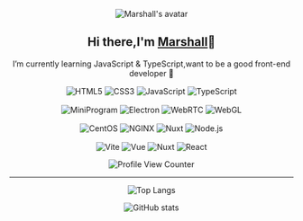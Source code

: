 <p align="center">
 <img src="https://www.naiquoy.com/imgs/marshall.png" align="center" alt="Marshall's avatar" />
 <h2 align="center">Hi there,I'm <a href="https://www.naiquoy.com">Marshall</a>👋</h2>
 <p align="center">I’m currently learning JavaScript & TypeScript,want to be a good front-end developer 🥰  </p>
</p>

<!-- ### Hi there,I'm [Marshall](https://www.naiquoy.com)  :wave: -->

<p align="center">
   <img src="https://img.shields.io/badge/-HTML5-red?logo=html5&logoColor=white" align="center" alt="HTML5" />
   <img src="https://img.shields.io/badge/-CSS3-blue?logo=css3&logoColor=white" align="center" alt="CSS3" />
   <img src="https://img.shields.io/badge/-JavaScript-yellow?logo=javascript&logoColor=white" align="center" alt="JavaScript" />
   <img src="https://img.shields.io/badge/-TypeScript-blue?logo=typescript&logoColor=white" align="center" alt="TypeScript" />
</p>

<p align="center">
   <img src="https://img.shields.io/badge/-MiniProgram-07c160?logo=wechat&logoColor=white" align="center" alt="MiniProgram" />
   <img src="https://img.shields.io/badge/-Electron-47848f?logo=electron&logoColor=white" align="center" alt="Electron" />
   <img src="https://img.shields.io/badge/-WebRTC-333333?logo=WebRTC&logoColor=white" align="center" alt="WebRTC" />
   <img src="https://img.shields.io/badge/-WebGL-990000?logo=WebGL&logoColor=white" align="center" alt="WebGL" />
</p>

<p align="center">
   <img src="https://img.shields.io/badge/-CentOS-262577?logo=CentOS" align="center" alt="CentOS" />
   <img src="https://img.shields.io/badge/-NGINX-009639?logo=NGINX" align="center" alt="NGINX" />
   <img src="https://img.shields.io/badge/-Vim-019733?logo=Vim" align="center" alt="Nuxt" />
   <img src="https://img.shields.io/badge/-Node.js-333333?logo=Node.js" align="center" alt="Node.js" />
</p>


<p align="center">
   <img src="https://img.shields.io/badge/-Vite-34495e?logo=vite" align="center" alt="Vite" />
   <img src="https://img.shields.io/badge/-Vue-34495e?logo=vue.js" align="center" alt="Vue" />
   <img src="https://img.shields.io/badge/-Nuxt-34495e?logo=Nuxt.js" align="center" alt="Nuxt" />
   <img src="https://img.shields.io/badge/-React-34495e?logo=React" align="center" alt="React" />
</p>


<p align="center">
   <img src="https://komarev.com/ghpvc/?username=xy2002" align="center" alt="Profile View Counter" />
</p>

<!--
![HTML5](https://img.shields.io/badge/-HTML5-red?logo=html5&logoColor=white)
![CSS3](https://img.shields.io/badge/-CSS3-blue?logo=css3&logoColor=white)
![JavaScript](https://img.shields.io/badge/-JavaScript-yellow?logo=javascript&logoColor=white)
![TypeScript](https://img.shields.io/badge/-TypeScript-blue?logo=typescript&logoColor=white)  
![Vite](https://img.shields.io/badge/-Vite-white?logo=vite)
![Vue](https://img.shields.io/badge/-Vue-34495e?logo=vue.js)
![Nuxt](https://img.shields.io/badge/-Nuxt-34495e?logo=Nuxt.js)  
![React](https://img.shields.io/badge/-React-282c34?logo=react)
![MiniProgram](https://img.shields.io/badge/-MiniProgram-07c160?logo=wechat&logoColor=white)
![Electron](https://img.shields.io/badge/-Electron-47848f?logo=electron&logoColor=white)  
![Profile View Counter](https://komarev.com/ghpvc/?username=xy2002)
-->
***

<p align="center">
   <img src="https://github-readme-stats.vercel.app/api/top-langs/?username=Xy2002&layout=compact&hide=html" align="center" alt="Top Langs" />
</p>
<p align="center">
   <img src="https://github-readme-stats.vercel.app/api?username=Xy2002&show_icons=true&count_private=true&theme=vue" align="center" alt="GitHub stats" />
</p>


<!--

[![Top Langs](https://github-readme-stats.vercel.app/api/top-langs/?username=Xy2002&layout=compact&hide=html)](https://github.com/anuraghazra/github-readme-stats)
![Anurag's GitHub stats](https://github-readme-stats.vercel.app/api?username=Xy2002&show_icons=true&count_private=true&theme=vue)  

**Xy2002/Xy2002** is a ✨ _special_ ✨ repository because its `README.md` (this file) appears on your GitHub profile.

Here are some ideas to get you started:

- 🔭 I’m currently working on ...
- 🌱 I’m currently learning ...
- 👯 I’m looking to collaborate on ...
- 🤔 I’m looking for help with ...
- 💬 Ask me about ...
- 📫 How to reach me: ...
- 😄 Pronouns: ...
- ⚡ Fun fact: ...
-->
